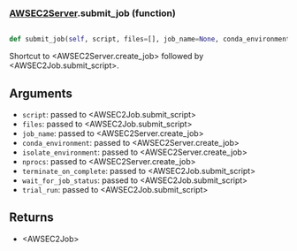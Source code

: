 ### [AWSEC2Server](AWSEC2Server.md).submit_job (function)


```py

def submit_job(self, script, files=[], job_name=None, conda_environment=None, isolate_environment=False, nprocs=4, terminate_on_complete=True, wait_for_job_status=False, trial_run=False)

```



Shortcut to &lt;AWSEC2Server.create_job&gt; followed by &lt;AWSEC2Job.submit_script&gt;.

Arguments
--------------
* `script`: passed to &lt;AWSEC2Job.submit_script&gt;
* `files`: passed to &lt;AWSEC2Job.submit_script&gt;
* `job_name`: passed to &lt;AWSEC2Server.create_job&gt;
* `conda_environment`: passed to &lt;AWSEC2Server.create_job&gt;
* `isolate_environment`: passed to &lt;AWSEC2Server.create_job&gt;
* `nprocs`: passed to &lt;AWSEC2Server.create_job&gt;
* `terminate_on_complete`: passed to &lt;AWSEC2Job.submit_script&gt;
* `wait_for_job_status`: passed to &lt;AWSEC2Job.submit_script&gt;
* `trial_run`: passed to &lt;AWSEC2Job.submit_script&gt;

Returns
--------------
* &lt;AWSEC2Job&gt;

